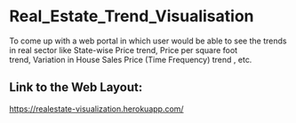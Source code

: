 # Real_Estate_Trend_Visualisation
To come up with a web portal in which user would be able to see the trends in real sector like State-wise Price trend, Price per square foot trend, Variation in House Sales Price (Time Frequency) trend , etc.
## Link to the Web Layout:
https://realestate-visualization.herokuapp.com/

